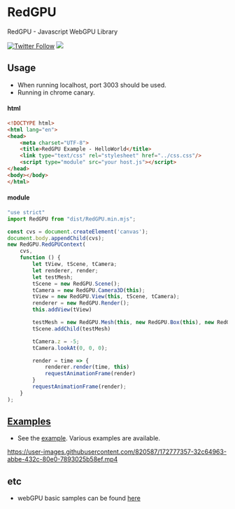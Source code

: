 # RedGPU
RedGPU - Javascript WebGPU Library
<p>
  <a href="https://twitter.com/redcamel15"><img src="https://img.shields.io/twitter/follow/redcamel15.svg?style=social" alt="Twitter Follow" /></a>
  <a href="LICENSE.md"><img src="https://img.shields.io/github/license/sourcerer-io/hall-of-fame.svg?colorB=ff0000"></a>
</p>

## Usage
- When running localhost, port 3003 should be used.
- Running in chrome canary.
#### html
```html
<!DOCTYPE html>
<html lang="en">
<head>
    <meta charset="UTF-8">
    <title>RedGPU Example - HelloWorld</title>
    <link type="text/css" rel="stylesheet" href="../css.css"/>
    <script type="module" src="your host.js"></script>
</head>
<body></body>
</html>
```

#### module
```javascript
"use strict"
import RedGPU from "dist/RedGPU.min.mjs";

const cvs = document.createElement('canvas');
document.body.appendChild(cvs);
new RedGPU.RedGPUContext(
	cvs,
	function () {
		let tView, tScene, tCamera;
		let renderer, render;
		let testMesh;
		tScene = new RedGPU.Scene();
		tCamera = new RedGPU.Camera3D(this);
		tView = new RedGPU.View(this, tScene, tCamera);
		renderer = new RedGPU.Render();
		this.addView(tView)

		testMesh = new RedGPU.Mesh(this, new RedGPU.Box(this), new RedGPU.ColorMaterial(this))
		tScene.addChild(testMesh)

		tCamera.z = -5;
		tCamera.lookAt(0, 0, 0);

		render = time => {
			renderer.render(time, this)
			requestAnimationFrame(render)
		}
		requestAnimationFrame(render);
	}
);
```
## [Examples](https://redcamel.github.io/RedGPU/examples/)
   - See the [example](https://redcamel.github.io/RedGPU/examples/). Various examples are available.



https://user-images.githubusercontent.com/820587/172777357-32c64963-abbe-432c-80e0-7893025b58ef.mp4


## etc
 - webGPU basic samples can be found [here](https://github.com/redcamel/webgpu)
